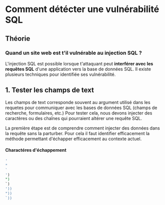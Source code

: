 # Comment détécter une vulnérabilité SQL

## Théorie

### Quand un site web est t'il vulnérable au injection SQL ?

L'injection SQL est possible lorsque t'attaquant peut **interférer avec les requêtes SQL** d'une application vers la base de données SQL. Il existe plusieurs techniques pour identifiée ses vulnérabilité.

## 1\. Tester les champs de text

Les champs de text corresponde souvent au argument utilisé dans les requetes pour communiquer avec les bases de données SQL (champs de recherche, formulaires, etc.) Pour tester cela, nous devons injecter des caractères ou des chaînes qui pourraient altérer une requête SQL.

La première étape est de comprendre comment injecter des données dans la requête sans la parturber. Pour cela il faut identifier efficacement la méthode permettant d'échapper efficacement au contexte actuel.

#### Charactéres d'échappement

```sql
'
"
`
')
")
`)
'))
"))
`))
```









